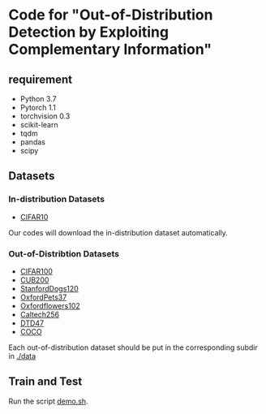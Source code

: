 # Code for "Out-of-Distribution Detection by Exploiting Complementary Information"

## requirement
* Python 3.7
* Pytorch 1.1
* torchvision 0.3
* scikit-learn
* tqdm
* pandas
* scipy

## Datasets
### In-distribution Datasets
* [CIFAR10](https://www.cs.toronto.edu/~kriz/cifar.html)

Our codes will download the in-distribution dataset automatically.

### Out-of-Distribtion Datasets
* [CIFAR100](https://www.dropbox.com/s/kp3my3412u5k9rl/Imagenet_resize.tar.gz)
* [CUB200](http://www.vision.caltech.edu/visipedia/CUB-200-2011.html)
* [StanfordDogs120](http://vision.stanford.edu/aditya86/ImageNetDogs/)
* [OxfordPets37](https://www.robots.ox.ac.uk/~vgg/data/pets/)
* [Oxfordflowers102](https://www.robots.ox.ac.uk/~vgg/data/flowers/)
* [Caltech256](https://www.kaggle.com/jessicali9530/caltech256)
* [DTD47](https://www.robots.ox.ac.uk/~vgg/data/dtd/)
* [COCO](http://images.cocodataset.org/zips/val2017.zip)

Each out-of-distribution dataset should be put in the corresponding subdir in [./data](./data)

## Train and Test
Run the script [demo.sh](./code/demo.sh). 
